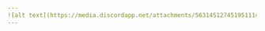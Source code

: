 ```yaml
---
![alt text](https://media.discordapp.net/attachments/563145127451951114/1177452969025867836/Screen_Shot_2017_07_13_at_1.png?ex=65728f87&is=65601a87&hm=a9ba88509c5081ab79eb3d94603dd1dd7ecc70cbad5957ece35a343ad9aa795a&=&format=webp&width=624&height=468)
---
```


<!--
**dannachan/dannachan** is a ✨ _special_ ✨ repository because its `README.md` (this file) appears on your GitHub profile.

Here are some ideas to get you started:

- 🔭 I’m currently working on ...
- 🌱 I’m currently learning ...
- 👯 I’m looking to collaborate on ...
- 🤔 I’m looking for help with ...
- 💬 Ask me about ...
- 📫 How to reach me: ...
- 😄 Pronouns: ...
- ⚡ Fun fact: ...
-->
